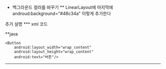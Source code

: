 * 백그라운드 컬러를 바꾸기
** LinearLayout에 마지막에 androud:background="#48c34a" 이렇게 추가한다

추가 설명
 *** xml 코드
 
 **java
<?xml version="1.0" encoding="UTF-8" ?>
<LinearLayout xmlns:android="http://schemas.android.com/apk/res/android"
    android:layout_width="match_parent"
    android:layout_height="match_parent"
    android:orientation="vertical"
    android:background="#48c34a">


    <Button
        android:layout_width="wrap_content"
        android:layout_height="wrap_content"
        android:text="버튼"/>


</LinearLayout>

 ********************************************************************
